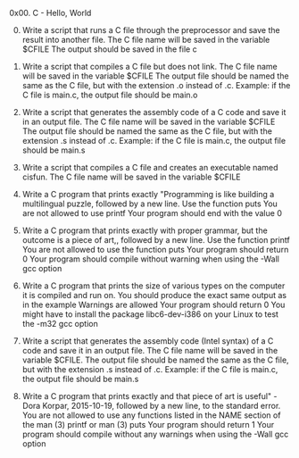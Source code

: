 0x00. C - Hello, World

0. Write a script that runs a C file through the preprocessor and save the result into another file.
	The C file name will be saved in the variable $CFILE
	The output should be saved in the file c

1. Write a script that compiles a C file but does not link.
	The C file name will be saved in the variable $CFILE
	The output file should be named the same as the C file, but with the extension .o instead of .c.
	Example: if the C file is main.c, the output file should be main.o

2. Write a script that generates the assembly code of a C code and save it in an output file.
	The C file name will be saved in the variable $CFILE
	The output file should be named the same as the C file, but with the extension .s instead of .c.
	Example: if the C file is main.c, the output file should be main.s

3. Write a script that compiles a C file and creates an executable named cisfun.
	The C file name will be saved in the variable $CFILE

4. Write a C program that prints exactly "Programming is like building a multilingual puzzle, followed by a new line.
	Use the function puts
	You are not allowed to use printf
	Your program should end with the value 0

5. Write a C program that prints exactly with proper grammar, but the outcome is a piece of art,, followed by a new line.
	Use the function printf
	You are not allowed to use the function puts
	Your program should return 0
	Your program should compile without warning when using the -Wall gcc option

6. Write a C program that prints the size of various types on the computer it is compiled and run on.
	You should produce the exact same output as in the example
	Warnings are allowed
	Your program should return 0
	You might have to install the package libc6-dev-i386 on your Linux to test the -m32 gcc option

7. Write a script that generates the assembly code (Intel syntax) of a C code and save it in an output file.
	The C file name will be saved in the variable $CFILE.
	The output file should be named the same as the C file, but with the extension .s instead of .c.
	Example: if the C file is main.c, the output file should be main.s

8. Write a C program that prints exactly and that piece of art is useful" - Dora Korpar, 2015-10-19, followed by a new line, to the standard error.
	You are not allowed to use any functions listed in the NAME section of the man (3) printf or man (3) puts
	Your program should return 1
	Your program should compile without any warnings when using the -Wall gcc option
